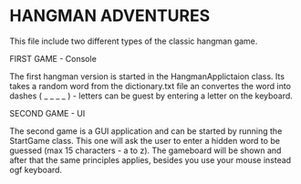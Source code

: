 # HANGMAN ADVENTURES

This file include two different types of the classic hangman game.


FIRST GAME - Console

The first hangman version is started in the HangmanApplictaion class. Its takes a random word 
from the dictionary.txt file an convertes the word into dashes ( _ _ _ _ ) - letters can be guest
 by entering a letter on the keyboard.


SECOND GAME - UI 

The second game is a GUI application and can be started by running the StartGame class.
This one will ask the user to enter a hidden word to be guessed (max 15 characters - a to z). 
The gameboard will be shown and after that the same principles applies, besides you use your mouse instead ogf keyboard. 


